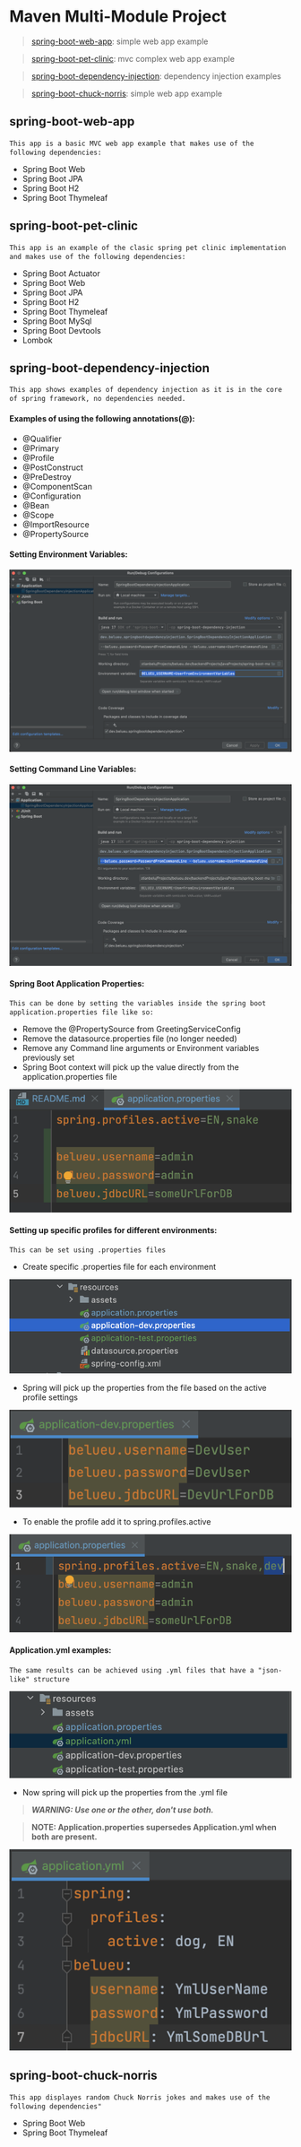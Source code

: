 # Maven Multi-Module Project

> [spring-boot-web-app](README.md/#spring-boot-web-app): simple web app example

> [spring-boot-pet-clinic](README.md/#spring-boot-pet-clinic): mvc complex web app example

> [spring-boot-dependency-injection](README.md/#spring-boot-dependency-injection): dependency injection examples

> [spring-boot-chuck-norris](README.md/#spring-boot-chuck-norris):  simple web app example

## spring-boot-web-app

    This app is a basic MVC web app example that makes use of the following dependencies:

- Spring Boot Web
- Spring Boot JPA
- Spring Boot H2
- Spring Boot Thymeleaf

## spring-boot-pet-clinic

    This app is an example of the clasic spring pet clinic implementation and makes use of the following dependencies:

- Spring Boot Actuator
- Spring Boot Web
- Spring Boot JPA
- Spring Boot H2
- Spring Boot Thymeleaf
- Spring Boot MySql
- Spring Boot Devtools
- Lombok

## spring-boot-dependency-injection

    This app shows examples of dependency injection as it is in the core of spring framework, no dependencies needed.

#### Examples of using the following annotations(@):

- @Qualifier
- @Primary
- @Profile
- @PostConstruct
- @PreDestroy
- @ComponentScan
- @Configuration
- @Bean
- @Scope
- @ImportResource
- @PropertySource

#### Setting Environment Variables:

![](spring-boot-dependency-injection/src/main/resources/assets/Screenshot%202022-02-21%20at%2003.05.33.png)

#### Setting Command Line Variables:

![](spring-boot-dependency-injection/src/main/resources/assets/Screenshot%202022-02-21%20at%2003.05.57.png)

#### Spring Boot Application Properties:

    This can be done by setting the variables inside the spring boot application.properties file like so:

- Remove the @PropertySource from GreetingServiceConfig
- Remove the datasource.properties file (no longer needed)
- Remove any Command line arguments or Environment variables previously set
- Spring Boot context will pick up the value directly from the application.properties file

![](spring-boot-dependency-injection/src/main/resources/assets/Screenshot%202022-02-21%20at%2003.26.42.png)

#### Setting up specific profiles for different environments:

    This can be set using .properties files

- Create specific .properties file for each environment

![](spring-boot-dependency-injection/src/main/resources/assets/Screenshot%202022-02-22%20at%2011.02.55.png)

- Spring will pick up the properties from the file based on the active profile settings

![](spring-boot-dependency-injection/src/main/resources/assets/Screenshot%202022-02-22%20at%2011.15.03.png)

- To enable the profile add it to spring.profiles.active

![](spring-boot-dependency-injection/src/main/resources/assets/Screenshot%202022-02-22%20at%2011.26.24.png)

#### Application.yml examples:

    The same results can be achieved using .yml files that have a "json-like" structure

![](spring-boot-dependency-injection/src/main/resources/assets/Screenshot%202022-02-22%20at%2011.38.05.png)

- Now spring will pick up the properties from the .yml file

> ***WARNING: Use one or the other, don't use both.***

> **NOTE: Application.properties supersedes Application.yml when both are present.**

![](spring-boot-dependency-injection/src/main/resources/assets/Screenshot%202022-02-22%20at%2011.41.16.png)

## spring-boot-chuck-norris

    This app displayes random Chuck Norris jokes and makes use of the following dependencies"

- Spring Boot Web
- Spring Boot Thymeleaf
